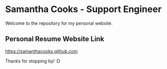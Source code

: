 # Samantha Cooks - Support Engineer

Welcome to the repository for my personal website.


## Personal Resume Website Link

https://samanthacooks.github.com



Thanks for stopping by!
:D
